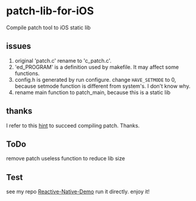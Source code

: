 # patch-lib-for-iOS
Compile patch tool to iOS static lib

## issues
1. original 'patch.c' rename to 'c_patch.c'.
2. 'ed_PROGRAM' is a definition used by makefile. 
   It may affect some functions.
3. config.h is generated by run configure.
   change `HAVE_SETMODE` to 0, because setmode function is different from system's. I don't know why.
4. rename main function to patch_main, because this is a static lib

## thanks
I refer to this [hint](http://stackoverflow.com/a/19885606) to succeed compiling patch. Thanks.

## ToDo
remove patch useless function to reduce lib size

## Test
see my repo [Reactive-Native-Demo](https://github.com/dengcqw/Reactive-Native-Demo)
run it directly. enjoy it!
